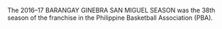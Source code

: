 The 2016–17 BARANGAY GINEBRA SAN MIGUEL SEASON was the 38th season of the franchise in the Philippine Basketball Association (PBA).
